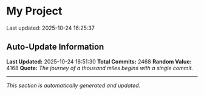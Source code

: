 # My Project


Last updated: 2025-10-24 16:25:37











































































































































































































































































































































































































































































































































































































































































































































































































































































































































































































































































































































































































































































































































































































































































































































































































































































































































































































































































































































































































































































































































































































































































































































































































































































































































































































































































































































































































































































































































































## Auto-Update Information

**Last Updated:** 2025-10-24 16:51:30
**Total Commits:** 2468
**Random Value:** 4168
**Quote:** _The journey of a thousand miles begins with a single commit._

---
_This section is automatically generated and updated._